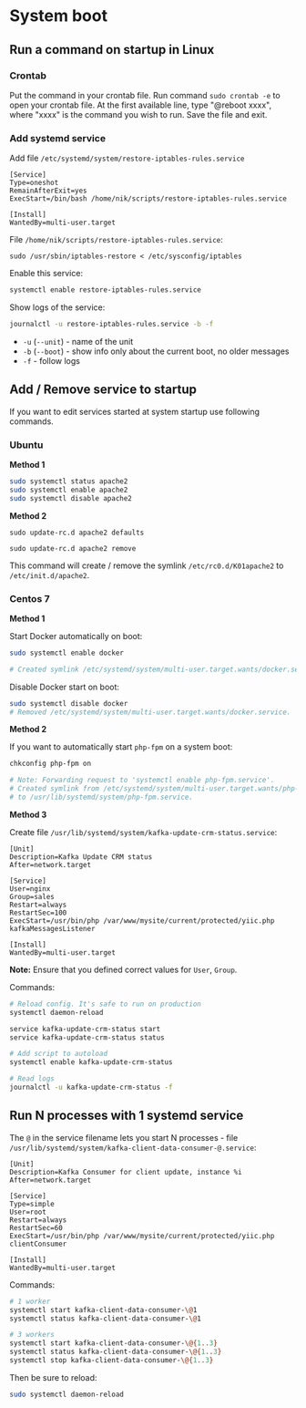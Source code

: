 # System boot

## Run a command on startup in Linux

### Crontab

Put the command in your crontab file. Run command `sudo crontab -e` to open your crontab file.
At the first available line, type "@reboot xxxx", where "xxxx" is the command you wish to run. Save the file and exit.

### Add systemd service

Add file `/etc/systemd/system/restore-iptables-rules.service`

```
[Service]
Type=oneshot
RemainAfterExit=yes
ExecStart=/bin/bash /home/nik/scripts/restore-iptables-rules.service

[Install]
WantedBy=multi-user.target
```
File `/home/nik/scripts/restore-iptables-rules.service`:

```
sudo /usr/sbin/iptables-restore < /etc/sysconfig/iptables
```

Enable this service:

```bash
systemctl enable restore-iptables-rules.service
```

Show logs of the service:

```bash
journalctl -u restore-iptables-rules.service -b -f
```

- `-u` (`--unit`) - name of the unit 
- `-b` (`--boot`) - show info only about the current boot, no older messages
- `-f` - follow logs

## Add / Remove service to startup

If you want to edit services started at system startup use following commands.

### Ubuntu

**Method 1**

```bash
sudo systemctl status apache2
sudo systemctl enable apache2
sudo systemctl disable apache2
```

**Method 2**

```
sudo update-rc.d apache2 defaults

sudo update-rc.d apache2 remove
```

This command will create / remove the symlink `/etc/rc0.d/K01apache2` to `/etc/init.d/apache2`.

### Centos 7

**Method 1**

Start Docker automatically on boot:

```bash
sudo systemctl enable docker

# Created symlink /etc/systemd/system/multi-user.target.wants/docker.service → /usr/lib/systemd/system/docker.service.
```

Disable Docker start on boot:

```bash
sudo systemctl disable docker
# Removed /etc/systemd/system/multi-user.target.wants/docker.service.

```

**Method 2**

If you want to automatically start `php-fpm` on a system boot:

```bash
chkconfig php-fpm on

# Note: Forwarding request to 'systemctl enable php-fpm.service'.
# Created symlink from /etc/systemd/system/multi-user.target.wants/php-fpm.service 
# to /usr/lib/systemd/system/php-fpm.service.
```

**Method 3**

Create file `/usr/lib/systemd/system/kafka-update-crm-status.service`:

```
[Unit]
Description=Kafka Update CRM status
After=network.target

[Service]
User=nginx
Group=sales
Restart=always
RestartSec=100
ExecStart=/usr/bin/php /var/www/mysite/current/protected/yiic.php kafkaMessagesListener

[Install]
WantedBy=multi-user.target
```

**Note:** Ensure that you defined correct values for `User`, `Group`.

Commands:

```bash
# Reload config. It's safe to run on production
systemctl daemon-reload

service kafka-update-crm-status start
service kafka-update-crm-status status

# Add script to autoload
systemctl enable kafka-update-crm-status

# Read logs
journalctl -u kafka-update-crm-status -f
```

## Run N processes with 1 systemd service

The `@` in the service filename lets you start N processes - file `/usr/lib/systemd/system/kafka-client-data-consumer-@.service`:

```
[Unit]
Description=Kafka Consumer for client update, instance %i
After=network.target

[Service]
Type=simple
User=root
Restart=always
RestartSec=60
ExecStart=/usr/bin/php /var/www/mysite/current/protected/yiic.php clientConsumer

[Install]
WantedBy=multi-user.target
```
Commands:

```bash
# 1 worker
systemctl start kafka-client-data-consumer-\@1
systemctl status kafka-client-data-consumer-\@1

# 3 workers
systemctl start kafka-client-data-consumer-\@{1..3}
systemctl status kafka-client-data-consumer-\@{1..3}
systemctl stop kafka-client-data-consumer-\@{1..3}
```

Then be sure to reload:

```bash
sudo systemctl daemon-reload
```
